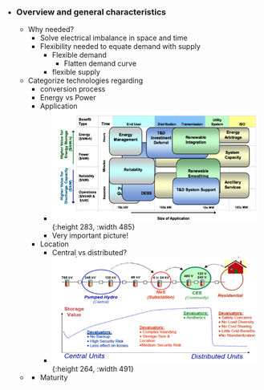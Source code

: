 - ### Overview and general characteristics
	- Why needed?
		- Solve electrical imbalance in space and time
		- Flexibility needed to equate demand with supply
			- Flexible demand
				- Flatten demand curve
			- flexible supply
	- Categorize technologies regarding
		- conversion process
		- Energy vs Power
		- Application
			- ![image.png](../assets/image_1682194036223_0.png){:height 283, :width 485}
			- Very important picture!
		- Location
			- Central vs distributed?
			- ![image.png](../assets/image_1682194207475_0.png){:height 264, :width 491}
	-
		- Maturity